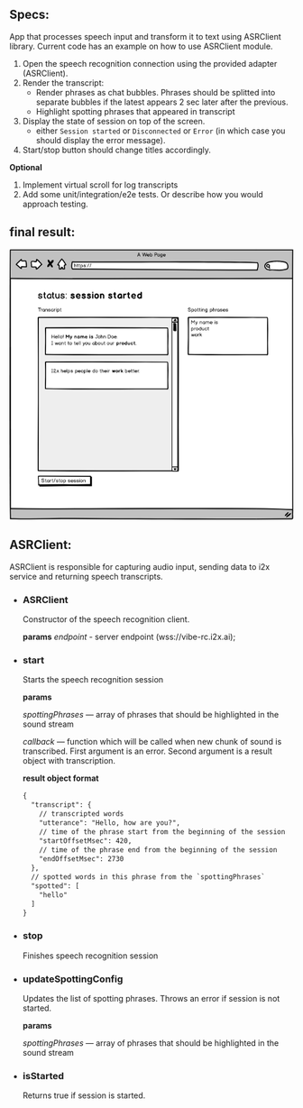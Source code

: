 ## Specs: 

App that processes speech input and transform it to text using ASRClient library.
Current code has an example on how to use ASRClient module.

1. Open the speech recognition connection using the provided adapter (ASRClient).
1. Render the transcript:
    - Render phrases as chat bubbles. Phrases should be splitted into separate bubbles if the latest appears 2 sec later after the previous.
    - Highlight spotting phrases that appeared in transcript
1. Display the state of session on top of the screen.
    - either `Session started` or `Disconnected` or `Error` (in which case you should display the error message).
1. Start/stop button should change titles accordingly.

**Optional**
1. Implement virtual scroll for log transcripts
2. Add some unit/integration/e2e tests. Or describe how you would approach testing.

## final result:

![mockup](./transcript-mock.png)

## ASRClient:

  ASRClient is responsible for capturing audio input, sending data to i2x service and returning speech transcripts.   

- ### ASRClient
    Constructor of the speech recognition client.
    
    **params**
    *endpoint* - server endpoint (wss://vibe-rc.i2x.ai);

- ### start
    Starts the speech recognition session

    **params**
    
    *spottingPhrases* — array of phrases that should be highlighted in the sound stream

    *callback* — function which will be called when new chunk of sound is transcribed. 
    First argument is an error. Second argument is a result object with transcription.
    
    **result object format**
    
    ```
    {
      "transcript": {
        // transcripted words
        "utterance": "Hello, how are you?", 
        // time of the phrase start from the beginning of the session
        "startOffsetMsec": 420, 
        // time of the phrase end from the beginning of the session
        "endOffsetMsec": 2730 
      },
      // spotted words in this phrase from the `spottingPhrases`
      "spotted": [
        "hello" 
      ]
    }
    ```

- ### stop

    Finishes speech recognition session

- ### updateSpottingConfig

    Updates the list of spotting phrases. Throws an error if session is not started.

    **params**
    
    *spottingPhrases* — array of phrases that should be highlighted in the sound stream

- ### isStarted

    Returns true if session is started.
